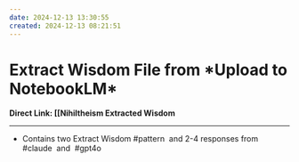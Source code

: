 ```yaml
---
date: 2024-12-13 13:30:55
created: 2024-12-13 08:21:51
---
```


# Extract Wisdom File from \*Upload to NotebookLM\*

**Direct Link: \[\[Nihiltheism Extracted Wisdom**

  

* * *

  

- Contains two Extract Wisdom #pattern  and 2-4 responses from #claude  and  #gpt4o